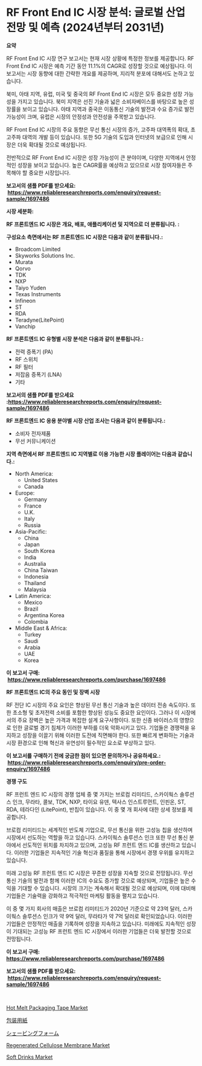 <p><h1>RF Front End IC 시장 분석: 글로벌 산업 전망 및 예측 (2024년부터 2031년)</h1></p><p><strong>요약</strong></p>
<p><p>RF Front End IC 시장 연구 보고서는 현재 시장 상황에 특정한 정보를 제공합니다. RF Front End IC 시장은 예측 기간 동안 11.1%의 CAGR로 성장할 것으로 예상됩니다. 이 보고서는 시장 동향에 대한 간략한 개요를 제공하며, 지리적 분포에 대해서도 논하고 있습니다.</p><p>북미, 아태 지역, 유럽, 미국 및 중국의 RF Front End IC 시장은 모두 중요한 성장 가능성을 가지고 있습니다. 북미 지역은 선진 기술과 넓은 소비자베이스를 바탕으로 높은 성장률을 보이고 있습니다. 아태 지역과 중국은 이동통신 기술의 발전과 수요 증가로 발전 가능성이 크며, 유럽은 시장의 안정성과 안전성을 주목받고 있습니다.</p><p>RF Front End IC 시장의 주요 동향은 무선 통신 시장의 증가, 고주파 대역폭의 확대, 초고주파 대역의 개발 등이 있습니다. 또한 5G 기술의 도입과 인터넷의 보급으로 인해 시장은 더욱 확대될 것으로 예상됩니다.</p><p>전반적으로 RF Front End IC 시장은 성장 가능성이 큰 분야이며, 다양한 지역에서 안정적인 성장을 보이고 있습니다. 높은 CAGR률을 예상하고 있으므로 시장 참여자들은 주목해야 할 중요한 시장입니다.</p></p>
<p><strong>보고서의 샘플 PDF를 받으세요: &nbsp;<a href="https://www.reliableresearchreports.com/enquiry/request-sample/1697486">https://www.reliableresearchreports.com/enquiry/request-sample/1697486</a></strong></p>
<p><strong>시장 세분화:</strong></p>
<p><strong> RF 프론트엔드 IC 시장은 개요, 배포, 애플리케이션 및 지역으로 더 분류됩니다. :</strong></p>
<p><strong>구성요소 측면에서는 RF 프론트엔드 IC 시장은 다음과 같이 분류됩니다.:</strong></p>
<p><ul><li>Broadcom Limited</li><li>Skyworks Solutions Inc.</li><li>Murata</li><li>Qorvo</li><li>TDK</li><li>NXP</li><li>Taiyo Yuden</li><li>Texas Instruments</li><li>Infineon</li><li>ST</li><li>RDA</li><li>Teradyne(LitePoint)</li><li>Vanchip</li></ul></p>
<p><strong> RF 프론트엔드 IC 유형별 시장 분석은 다음과 같이 분류됩니다.:</strong></p>
<p><ul><li>전력 증폭기 (PA)</li><li>RF 스위치</li><li>RF 필터</li><li>저잡음 증폭기 (LNA)</li><li>기타</li></ul></p>
<p><strong>보고서의 샘플 PDF를 받으세요 :<a href="https://www.reliableresearchreports.com/enquiry/request-sample/1697486">https://www.reliableresearchreports.com/enquiry/request-sample/1697486</a></strong></p>
<p><strong> RF 프론트엔드 IC 응용 분야별 시장 산업 조사는 다음과 같이 분류됩니다.:</strong></p>
<p><ul><li>소비자 전자제품</li><li>무선 커뮤니케이션</li></ul></p>
<p><strong>지역 측면에서 RF 프론트엔드 IC 지역별로 이용 가능한 시장 플레이어는 다음과 같습니다.:</strong></p>
<p><ul>
    <li>
        North America:
        <ul>
            <li>United States</li>
            <li>Canada</li>
        </ul>
    </li>
    <li>
        Europe:
        <ul>
            <li>Germany</li>
            <li>France</li>
            <li>U.K.</li>
            <li>Italy</li>
            <li>Russia</li>
        </ul>
    </li>
    <li>
        Asia-Pacific:
        <ul>
            <li>China</li>
            <li>Japan</li>
            <li>South Korea</li>
            <li>India</li>
            <li>Australia</li>
            <li>China Taiwan</li>
            <li>Indonesia</li>
            <li>Thailand</li>
            <li>Malaysia</li>
        </ul>
    </li>
    <li>
        Latin America:
        <ul>
            <li>Mexico</li>
            <li>Brazil</li>
            <li>Argentina Korea</li>
            <li>Colombia</li>
        </ul>
    </li>
    <li>
        Middle East & Africa:
        <ul>
            <li>Turkey</li>
            <li>Saudi</li>
            <li>Arabia</li>
            <li>UAE</li>
            <li>Korea</li>
        </ul>
    </li>
    </ul></p>
<p><strong>이 보고서 구매: &nbsp;<a href="https://www.reliableresearchreports.com/purchase/1697486">https://www.reliableresearchreports.com/purchase/1697486</a></strong></p>
<p><strong>RF 프론트엔드 IC의 주요 동인 및 장벽 시장</strong></p>
<p><p>RF 전단 IC 시장의 주요 요인은 향상된 무선 통신 기술과 높은 데이터 전송 속도이다. 또한 초소형 및 초저전력 소비를 포함한 향상된 성능도 중요한 요인이다. 그러나 이 시장에서의 주요 장벽은 높은 가격과 복잡한 설계 요구사항이다. 또한 신종 바이러스의 영향으로 인한 글로벌 경기 침체가 이러한 부하를 더욱 악화시키고 있다. 기업들은 경쟁력을 유지하고 성장을 이끌기 위해 이러한 도전에 직면해야 한다. 또한 빠르게 변화하는 기술과 시장 환경으로 인해 혁신과 유연성이 필수적인 요소로 부상하고 있다.</p></p>
<p><strong>이 보고서를 구매하기 전에 궁금한 점이 있으면 문의하거나 공유하세요.: &nbsp;<a href="https://www.reliableresearchreports.com/enquiry/pre-order-enquiry/1697486">https://www.reliableresearchreports.com/enquiry/pre-order-enquiry/1697486</a></strong></p>
<p><strong>경쟁 구도</strong></p>
<p><p>RF 프런트 엔드 IC 시장의 경쟁 업체 중 몇 가지는 브로컴 리미티드, 스카이웍스 솔루션스 인크, 무라타, 콜보, TDK, NXP, 타이요 유덴, 텍사스 인스트루먼트, 인핀온, ST, RDA, 테라다인 (LitePoint), 반칩이 있습니다. 이 중 몇 개 회사에 대한 상세 정보를 제공합니다.</p><p>브로컴 리미티드는 세계적인 반도체 기업으로, 무선 통신을 위한 고성능 칩을 생산하며 시장에서 선도하는 역할을 하고 있습니다. 스카이웍스 솔루션스 인크 또한 무선 통신 분야에서 선도적인 위치를 차지하고 있으며, 고성능 RF 프런트 엔드 IC를 생산하고 있습니다. 이러한 기업들은 지속적인 기술 혁신과 품질을 통해 시장에서 경쟁 우위를 유지하고 있습니다.</p><p>미래 고성능 RF 프런트 엔드 IC 시장은 꾸준한 성장을 지속할 것으로 전망됩니다. 무선 통신 기술의 발전과 함께 이러한 IC의 수요도 증가할 것으로 예상되며, 기업들은 높은 수익을 기대할 수 있습니다. 시장의 크기는 계속해서 확대될 것으로 예상되며, 이에 대비해 기업들은 기술력을 강화하고 적극적인 마케팅 활동을 펼치고 있습니다.</p><p>이 중 몇 가지 회사의 매출은 브로컴 리미티드가 2020년 기준으로 약 23억 달러, 스카이웍스 솔루션스 인크가 약 9억 달러, 무라타가 약 7억 달러로 확인되었습니다. 이러한 기업들은 안정적인 매출을 기록하며 성장을 지속하고 있습니다. 미래에도 지속적인 성장이 기대되는 고성능 RF 프런트 엔드 IC 시장에서 이러한 기업들은 더욱 발전할 것으로 전망됩니다.</p></p>
<p><strong>이 보고서 구매: &nbsp; <a href="https://www.reliableresearchreports.com/purchase/1697486">https://www.reliableresearchreports.com/purchase/1697486</a></strong></p>
<p><strong>보고서의 샘플 PDF를 받으세요: &nbsp;<a href="https://www.reliableresearchreports.com/enquiry/request-sample/1697486">https://www.reliableresearchreports.com/enquiry/request-sample/1697486</a></strong><strong></strong></p>
<p>&nbsp;</p>
<p><p><a href="https://github.com/JameTravis/Market-Research-Report-List-4/blob/main/hot-melt-packaging-tape-market.md">Hot Melt Packaging Tape Market</a></p><p><a href="https://medium.com/@reyeshowell655/%E6%A2%B1%E5%8C%85%E7%B4%99%E5%B8%82%E5%A0%B4-%E3%82%BF%E3%82%A4%E3%83%97-%E3%82%A2%E3%83%97%E3%83%AA%E3%82%B1%E3%83%BC%E3%82%B7%E3%83%A7%E3%83%B3-%E3%81%8A%E3%82%88%E3%81%B3%E5%9C%B0%E7%90%86%E3%81%AB%E3%82%88%E3%82%8B%E5%8C%85%E6%8B%AC%E7%9A%84%E8%A9%95%E4%BE%A1-017d6f89258e">包装用紙</a></p><p><a href="https://github.com/zjkmgcs938405/Market-Research-Report-List-1/blob/main/8607922190764.md">シェービングフォーム</a></p><p><a href="https://cute-banjo-8ca.notion.site/Regenerated-Cellulose-Membrane-Market-Provides-a-Comprehensive-Analysis-Including-a-Macro-Overview-o-6aa32c8dc6294375a5c9cb18972986a3">Regenerated Cellulose Membrane Market</a></p><p><a href="https://view.publitas.com/reportprime-1/soft-drinks-market-size-market-trends-and-growth-outlook-forecasted-for-period-from-2024-to-2031/">Soft Drinks Market</a></p></p>